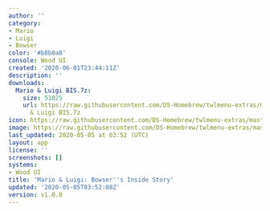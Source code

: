 ```yaml
---
author: ''
category:
- Mario
- Luigi
- Bowser
color: '#b8b0a8'
console: Wood UI
created: '2020-06-01T23:44:11Z'
description: ''
downloads:
  Mario & Luigi BIS.7z:
    size: 51025
    url: https://raw.githubusercontent.com/DS-Homebrew/twlmenu-extras/master/_nds/TWiLightMenu/akmenu/themes/Mario
      & Luigi BIS.7z
icon: https://raw.githubusercontent.com/DS-Homebrew/twlmenu-extras/master/_nds/TWiLightMenu/akmenu/themes/meta/Mario%20%26%20Luigi%20BIS/icon.png
image: https://raw.githubusercontent.com/DS-Homebrew/twlmenu-extras/master/_nds/TWiLightMenu/akmenu/themes/meta/Mario%20%26%20Luigi%20BIS/icon.png
last_updated: 2020-05-05 at 03:52 (UTC)
layout: app
license: ''
screenshots: []
systems:
- Wood UI
title: 'Mario & Luigi: Bowser''s Inside Story'
updated: '2020-05-05T03:52:08Z'
version: v1.0.0
---
```

